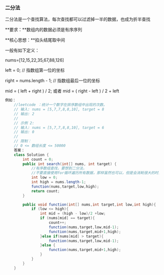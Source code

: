 ### 二分法

二分法是一个查找算法，每次查找都可以过滤掉一半的数据，也成为折半查找

**要求：**数组内的数据必须是有序序列

**核心思想：**掐头结尾取中间

一般有如下定义：

nums=[12,15,22,35,67,88,126]

left = 0;   // 指数组第一位的坐标

right = nums.length - 1;  // 指数组最后一位的坐标

mid = ( left + right ) / 2;   或者   mid = ( right - left ) / 2 + left

```java
例如：
    //leetcode ：统计一个数字在排序数组中出现的次数。 
    // 输入: nums = [5,7,7,8,8,10], target = 8
    // 输出: 2 
    //
    // 示例 2: 
    // 输入: nums = [5,7,7,8,8,10], target = 6
    // 输出: 0 
    //
    // 限制： 
    // 0 <= 数组长度 <= 50000 
    答案：
    class Solution {
        int count = 0;
        public int search(int[] nums, int target) {
            //有序数组查找，要想到二分法，
            //不要直接使用for循环遍历所有数据，那样虽然也可以，但是会消耗很大的时间和空间
            int low = 0;
            int high = nums.length-1;
            function(nums,target,low,high);
            return count;
        }

        public void function(int[] nums,int target,int low,int high){
            if (low <= high){
                int mid = (high - low)/2 +low;
                if (nums[mid] == target){
                    count++;
                    function(nums,target,low,mid-1);
                    function(nums,target,mid+1,high);
                }else if(nums[mid] > target){
                    function(nums,target,low,mid-1);
                }else {
                    function(nums,target,mid+1,high);
                }
            }
        }
    }
```